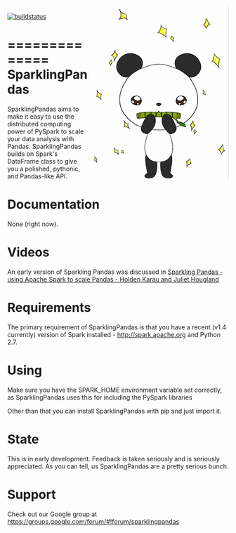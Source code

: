 <img align="right" src="img/logo.jpg">

[![buildstatus](https://travis-ci.org/sparklingpandas/sparklingpandas.svg?branch=master)](https://travis-ci.org/sparklingpandas/sparklingpandas)

==============
SparklingPandas
==============

SparklingPandas aims to make it easy to use the distributed computing power
of PySpark to scale your data analysis with Pandas. SparklingPandas builds on
Spark's DataFrame class to give you a polished, pythonic, and Pandas-like API.

Documentation
=========

None (right now).


Videos
=========
An early version of Sparkling Pandas was discussed in [Sparkling Pandas - using 
Apache Spark to scale Pandas - Holden Karau and Juliet Hougland](https://www.youtube.com/watch?v=AcyI_V8FeIU)

Requirements
=========

The primary requirement of SparklingPandas is that you have a recent (v1.4
currently) version of Spark installed - <http://spark.apache.org> and Python
2.7.

Using
=========

Make sure you have the SPARK_HOME environment variable set correctly, as
SparklingPandas uses this for including the PySpark libraries

Other than that you can install SparklingPandas with pip and just import it.

State
=========

This is in early development. Feedback is taken seriously and is seriously appreciated.
As you can tell, us SparklingPandas are a pretty serious bunch.

Support
=========

Check out our Google group at https://groups.google.com/forum/#!forum/sparklingpandas
